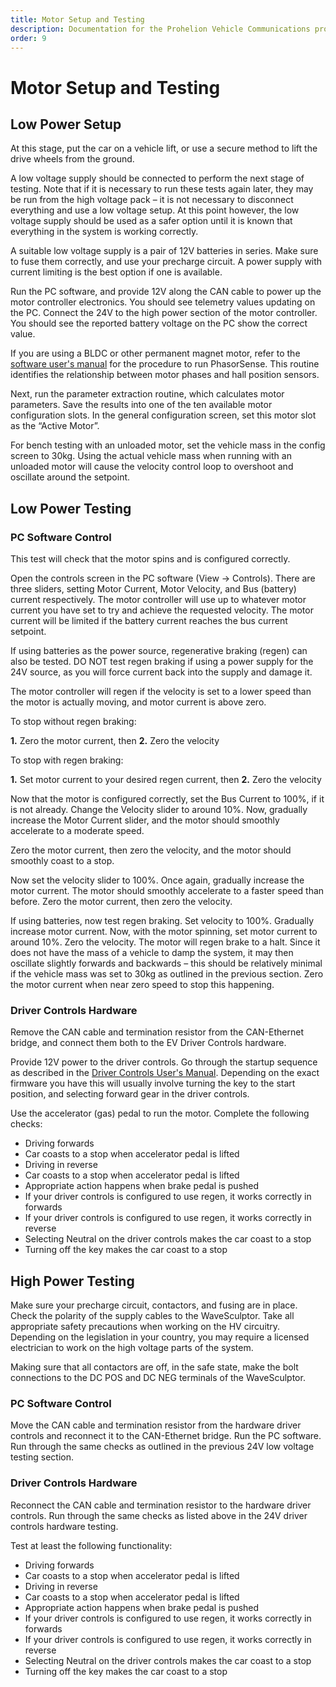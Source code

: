```yaml
---
title: Motor Setup and Testing
description: Documentation for the Prohelion Vehicle Communications protocol
order: 9
---
```


# Motor Setup and Testing 

## Low Power Setup 

At this stage, put the car on a vehicle lift, or use a secure method to lift the drive wheels from the ground. 

A low voltage supply should be connected to perform the next stage of testing.  Note that if it is necessary to run these tests again later, they may be run from the high voltage pack – it is not necessary to disconnect everything and use a low voltage setup.  At this point however, the low voltage supply should be used as a safer option until it is known that everything in the system is working correctly.

A suitable low voltage supply is a pair of 12V batteries in series.  Make sure to fuse them correctly, and use your precharge circuit.  A power supply with current limiting is the best option if one is available.

Run the PC software, and provide 12V along the CAN cable to power up the motor controller electronics.  You should see telemetry values updating on the PC.  Connect the 24V to the high power section of the motor controller.  You should see the reported battery voltage on the PC show the correct value.

If you are using a BLDC or other permanent magnet motor, refer to the [software user's manual](http://localhost:4000/WaveSculptor_Motor_Controllers/WaveSculptor_Config_Software_User_Manual/index.md) for the procedure to run PhasorSense.  This routine identifies the relationship between motor phases and hall position sensors.

Next, run the parameter extraction routine, which calculates motor parameters.  Save the results into one of the ten available motor configuration slots.  In the general configuration screen, set this motor slot as the “Active Motor”.

For bench testing with an unloaded motor, set the vehicle mass in the config screen to 30kg.  Using the actual vehicle mass when running with an unloaded motor will cause the velocity control loop to overshoot and oscillate around the setpoint.

## Low Power Testing

### PC Software Control

This test will check that the motor spins and is configured correctly.  

Open the controls screen in the PC software (View → Controls). There are three sliders, setting Motor Current, Motor Velocity, and Bus (battery) current respectively.  The motor controller will use up to whatever motor current you have set to try and achieve the requested velocity.  The motor current will be limited if the battery current reaches the bus current setpoint.

If using batteries as the power source, regenerative braking (regen) can also be tested.  DO NOT test regen braking if using a power supply for the 24V source, as you will force current back into the supply and damage it.

The motor controller will regen if the velocity is set to a lower speed than the motor is actually moving, and motor current is above zero. 

To stop without regen braking:

__1.__	Zero the motor current, then
__2.__	Zero the velocity

To stop with regen braking:

__1.__	Set motor current to your desired regen current, then
__2.__	Zero the velocity

Now that the motor is configured correctly, set the Bus Current to 100%, if it is not already.  Change the Velocity slider to around 10%.  Now, gradually increase the Motor Current slider, and the motor should smoothly accelerate to a moderate speed.

Zero the motor current, then zero the velocity, and the motor should smoothly coast to a stop.
  
Now set the velocity slider to 100%.  Once again, gradually increase the motor current.  The motor should smoothly accelerate to a faster speed than before.  Zero the motor current, then zero the velocity.  

If using batteries, now test regen braking.  Set velocity to 100%.  Gradually increase motor current.  Now, with the motor spinning, set motor current to around 10%.  Zero the velocity.  The motor will regen brake to a halt.  Since it does not have the mass of a vehicle to damp the system, it may then oscillate slightly forwards and backwards – this should be relatively minimal if the vehicle mass was set to 30kg as outlined in the previous section.  Zero the motor current when near zero speed to stop this happening.

### Driver Controls Hardware

Remove the CAN cable and termination resistor from the CAN-Ethernet bridge, and connect them both to the EV Driver Controls hardware.  

Provide 12V power to the driver controls.  Go through the startup sequence as described in the [Driver Controls User's Manual](http://localhost:4000/Electric_Vehicle_Driver_Controls/EV_Driver_Controls_User_Manual/index.md).  Depending on the exact firmware you have this will usually involve turning the key to the start position, and selecting forward gear in the driver controls. 

Use the accelerator (gas) pedal to run the motor.  Complete the following checks:
- Driving forwards
- Car coasts to a stop when accelerator pedal is lifted
- Driving in reverse
- Car coasts to a stop when accelerator pedal is lifted
- Appropriate action happens when brake pedal is pushed
- If your driver controls is configured to use regen, it works correctly in forwards
- If your driver controls is configured to use regen, it works correctly in reverse
- Selecting Neutral on the driver controls makes the car coast to a stop
- Turning off the key makes the car coast to a stop

## High Power Testing

Make sure your precharge circuit, contactors, and fusing are in place.  Check the polarity of the supply cables to the WaveSculptor.  Take all appropriate safety precautions when working on the HV circuitry.  Depending on the legislation in your country, you may require a licensed electrician to work on the high voltage parts of the system.

Making sure that all contactors are off, in the safe state, make the bolt connections to the DC POS and DC NEG terminals of the WaveSculptor.

### PC Software Control

Move the CAN cable and termination resistor from the hardware driver controls and reconnect it to the CAN-Ethernet bridge.  Run the PC software.  Run through the same checks as outlined in the previous 24V low voltage testing section.  

### Driver Controls Hardware

Reconnect the CAN cable and termination resistor to the hardware driver controls.  Run through the same checks as listed above in the 24V driver controls hardware testing.  

Test at least the following functionality:
- Driving forwards
- Car coasts to a stop when accelerator pedal is lifted
- Driving in reverse
- Car coasts to a stop when accelerator pedal is lifted
- Appropriate action happens when brake pedal is pushed
- If your driver controls is configured to use regen, it works correctly in forwards
- If your driver controls is configured to use regen, it works correctly in reverse
- Selecting Neutral on the driver controls makes the car coast to a stop
- Turning off the key makes the car coast to a stop



